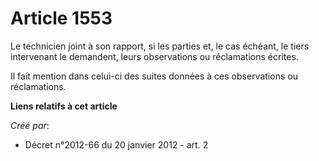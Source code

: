 # Article 1553

Le technicien joint à son rapport, si les parties et, le cas échéant, le tiers intervenant le demandent, leurs observations
ou réclamations écrites. 

Il fait mention dans celui-ci des suites données à ces observations ou réclamations.

**Liens relatifs à cet article**

_Créé par_:

  - Décret n°2012-66 du 20 janvier 2012 - art. 2
